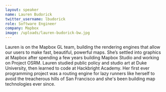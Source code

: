 ```yaml
---
layout: speaker
name: Lauren Budorick
twitter_username: lbudorick
role: Software Engineer
company: Mapbox
image: /uploads/lauren-budorick-bw.jpg
---
```


Lauren is on the Mapbox GL team, building the rendering engines that allow our users to make fast, beautiful, powerful maps. She’s settled into graphics at Mapbox after spending a few years building Mapbox Studio and working on Project OSRM. Lauren studied public policy and studio art at Duke University, then learned to code at Hackbright Academy. Her first ever programming project was a routing engine for lazy runners like herself to avoid the treacherous hills of San Francisco and she's been building map technologies ever since.